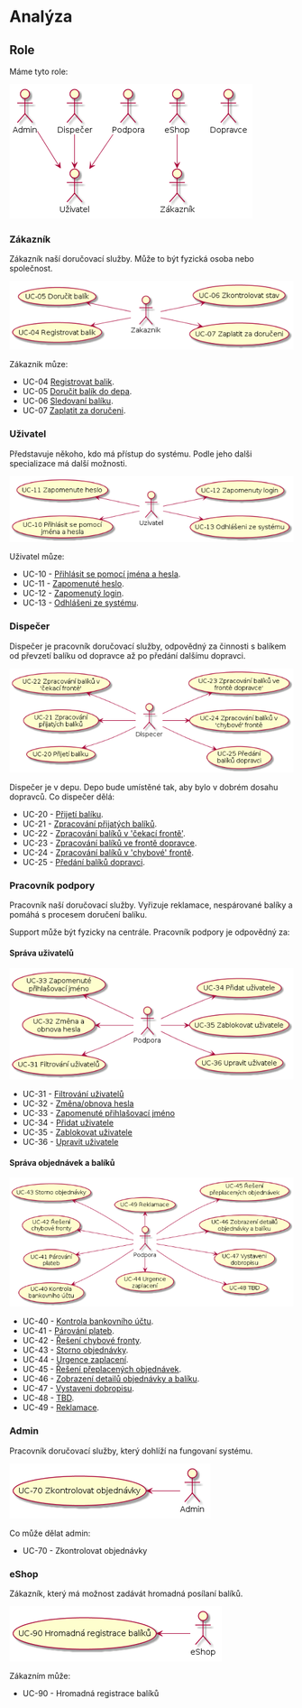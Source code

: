 # Analýza
## Role

Máme tyto role:

![Actors](./diagrams/out/actors.png "Role")

### Zákazník

Zákazník naší doručovací služby. Může to být fyzická osoba nebo společnost.

![Co muze delat Zakaznik](./diagrams/out/ucs-zakaznik.png "UCS for Zakaznik")

Zákaznik můze:

* UC-04 [Registrovat balik](../uc-00/#uc-04).
* UC-05 [Doručit balík do depa](../uc-00/#uc-05).
* UC-06 [Sledovaní balíku](../uc-00/#uc-06).
* UC-07 [Zaplatit za doručeni](../uc-00/#uc-07).

### Uživatel

Představuje někoho, kdo má přístup do systému. Podle jeho dalši specializace má další možnosti.

![Co muze delat Uzivatel](./diagrams/out/ucs-uzivatel.png "UCS for Uzivatel")

Uživatel můze:

* UC-10 - [Přihlásit se pomocí jména a hesla](../uc-10/#uc-10).
* UC-11 - [Zapomenuté heslo](../uc-10/#uc-11).
* UC-12 - [Zapomenutý login](../uc-10/#uc-12).
* UC-13 - [Odhlášeni ze systému](../uc-10/#uc-13).

### Dispečer

Dispečer je pracovník doručovací služby, odpovědný za činnosti s balíkem od převzetí balíku od dopravce až po předání dalšímu dopravci.

![Co muze delat Dispečer](./diagrams/out/ucs-dispecer.png "UCS for Dispečer")

Dispečer je v depu. Depo bude umístěné tak, aby bylo v dobrém dosahu dopravců. Co dispečer dělá:

* UC-20 - [Přijetí balíku](../uc-20/#UC-20).
* UC-21 - [Zpracování přijatých balíků](../uc-20/#UC-21).
* UC-22 - [Zpracování balíků v 'čekací frontě'](../uc-20/#UC-22).
* UC-23 - [Zpracování balíků ve frontě dopravce](../uc-20/#UC-23).
* UC-24 - [Zpracování balíků v 'chybové' frontě](../uc-20/#UC-24).
* UC-25 - [Předání balíků dopravci](../uc-20/#UC-25).

### Pracovník podpory

Pracovník naší doručovací služby. Vyřizuje reklamace, nespárované balíky a pomáhá s procesem doručení balíku.

Support může být fyzicky na centrále. Pracovník podpory je odpovědný za:

#### Správa uživatelů
![Správa uživatelů pro pracovníka podpory](./diagrams/out/ucs-support-users.png "Správa uživatelů pro pracovníka podpory")

* UC-31 - [Filtrování uživatelů](../uc-30/#UC-31)
* UC-32 - [Změna/obnova hesla](../uc-30/#UC-32)
* UC-33 - [Zapomenuté přihlašovací jméno](../uc-30/#UC-33)
* UC-34 - [Přidat uživatele](../uc-30/#UC-34)
* UC-35 - [Zablokovat uživatele](../uc-30/#UC-35)
* UC-36 - [Upravit uživatele](../uc-30/#UC-36)

#### Správa objednávek a balíků

![UCs pro pracovníka podpory](./diagrams/out/ucs-support.png "UCs pro pracovníka podpory")

* UC-40 - [Kontrola bankovního účtu](../uc-40/#UC-40 "Kontrola bankovního účtu").
* UC-41 - [Párování plateb](../uc-40/#UC-41 "Párování plateb").
* UC-42 - [Řešení chybové fronty](../uc-40/#UC-42 "Řešení chybové fronty").
* UC-43 - [Storno objednávky](../uc-40/#UC-43 "Storno objednávky").
* UC-44 - [Urgence zaplacení](../uc-40/#UC-44 "Urgence zaplacení").
* UC-45 - [Řešení přeplacených objednávek](../uc-40/#UC-45 "Řešení přeplacených objednávek").
* UC-46 - [Zobrazení detailů objednávky a balíku](../uc-40/#UC-46 "Zobrazení detailů objednávky a balíku").
* UC-47 - [Vystaveni dobropisu](../uc-40/#UC-47 "Vystaveni dobropisu").
* UC-48 - [TBD](../uc-40/#UC-48 "Urgovani zaplacení").
* UC-49 - [Reklamace](../uc-40/#UC-49).

### Admin

Pracovník doručovací služby, který dohlíží na fungovaní systému.

![Co může dělat admin](./diagrams/out/ucs-admin.png "UCS for Admin")

Co může dělat admin:

* UC-70 - Zkontrolovat objednávky

### eShop

Zákazník, který má možnost zadávát hromadná posílaní balíků.

![Co může dělat eShop](./diagrams/out/ucs-eshop.png "UCS for eShop")

Zákazním může:

* UC-90 - Hromadná registrace balíků
